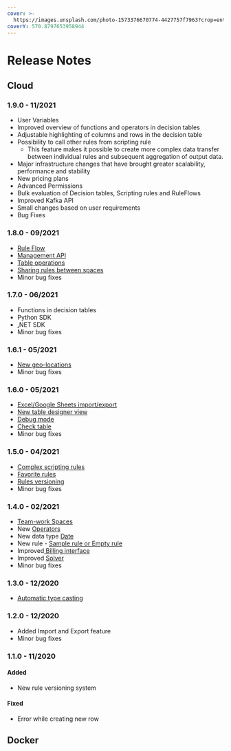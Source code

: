 ```yaml
---
cover: >-
  https://images.unsplash.com/photo-1573376670774-4427757f7963?crop=entropy&cs=srgb&fm=jpg&ixid=MnwxOTcwMjR8MHwxfHNlYXJjaHw5fHxkZWxpdmVyeSUyMGJveHxlbnwwfHx8fDE2MzgxODE1MzQ&ixlib=rb-1.2.1&q=85
coverY: 570.8797653958944
---
```


# Release Notes

## Cloud

### 1.9.0 - 11/2021

* User Variables
* Improved overview of functions and operators in decision tables
* Adjustable highlighting of columns and rows in the decision table
* Possibility to call other rules from scripting rule
  * This feature makes it possible to create more complex data transfer between individual rules and subsequent aggregation of output data.
* Major infrastructure changes that have brought greater scalability, performance and stability
* New pricing plans
* Advanced Permissions
* Bulk evaluation of Decision tables, Scripting rules and RuleFlows
* Improved Kafka API
* Small changes based on user requirements
* Bug Fixes

### 1.8.0 - 09/2021

* [Rule Flow](rule-flow/rule-flow-designer.md)
* [Management API ](api/management-api.md)
* [Table operations](decision-tables/table-operations/)
* [Sharing rules between spaces](team-work/share-between-spaces.md)
* Minor bug fixes

### 1.7.0 - 06/2021

* Functions in decision tables
* Python SDK
* [.](decision-tables/decision-table-designer.md#check-table)NET SDK
* Minor bug fixes

### 1.6.1 - 05/2021

* [New geo-locations](api/geo-location.md)
* Minor bug fixes

### 1.6.0 - 05/2021

* [Excel/Google Sheets import/export](decision-tables/import-and-export-rule/)
* [New table designer view](decision-tables/decision-table-designer.md)
* [Debug mode](decision-tables/decision-table-designer.md#debug)
* [Check table](decision-tables/decision-table-designer.md#check-table)
* Minor bug fixes

### 1.5.0 - 04/2021

* [Complex  scripting rules](tutorials/code-editor.md)
* [Favorite rules](other/favorite-rules.md)
* [Rules versioning](broken-reference)
* Minor bug fixes

### 1.4.0 - 02/2021

* [Team-work Spaces](team-work/spaces.md)
* New [Operators](decision-tables/operators/)
* New data type [Date](decision-tables/operators/date-operators.md)
* New rule - [Sample rule or Empty rule](decision-tables/manage-decision-tables.md)
* Improved[ Billing interface](billing/change-billing-information.md)
* Improved [Solver](api/rule-solver-api.md)
* Minor bug fixes

### 1.3.0 - 12/2020

* [Automatic type casting](decision-tables/data-types.md)

### 1.2.0 - 12/2020

* Added Import and Export feature
* Minor bug fixes

### 1.1.0 - 11/2020

#### Added

* New rule versioning system

#### Fixed

* Error while creating new row

## Docker

